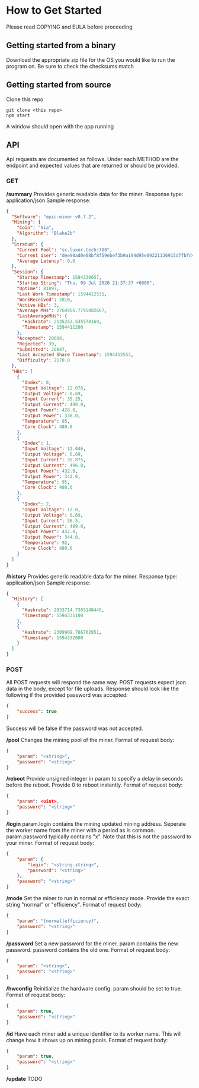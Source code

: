 # How to Get Started
Please read COPYING and EULA before proceeding
## Getting started from a binary
Download the appropriate zip file for the OS you would like to run the program on. Be sure to check the checksums match 
## Getting started from source
Clone this repo
```
git clone <this repo>
npm start
```
A window should open with the app running
## API
Api requests are documented as follows. Under each METHOD are the endpoint and expected values that are returned or should be provided.
### GET
**/summary**
Provides generic readable data for the miner.
Response type: application/json
Sample response:
```json
{
  "Software": "epic-miner v0.7.2",
  "Mining": {
    "Coin": "Sia",
    "Algorithm": "Blake2b"
  },
  "Stratum": {
    "Current Pool": "sc.luxor.tech:700",
    "Current User": "dee90ad0e68bf8f59ebef3b9a194d95e09221136915d7fbfd4312a2abf7c83dc070ecc5e7f9e.ePIC-SC200-01",
    "Average Latency": 0.0
  },
  "Session": {
    "Startup Timestamp": 1594330657,
    "Startup String": "Thu, 09 Jul 2020 21:37:37 +0000",
    "Uptime": 81897,
    "Last Work Timestamp": 1594412531,
    "WorkReceived": 2810,
    "Active HBs": 3,
    "Average MHs": 2764956.7795882667,
    "LastAverageMHs": {
      "Hashrate": 2135252.535578169,
      "Timestamp": 1594411200
    },
    "Accepted": 20808,
    "Rejected": 39,
    "Submitted": 20847,
    "Last Accepted Share Timestamp": 1594412553,
    "Difficulty": 2170.0
  },
  "HBs": [
    {
      "Index": 0,
      "Input Voltage": 12.078,
      "Output Voltage": 0.69,
      "Input Current": 35.25,
      "Output Current": 490.0,
      "Input Power": 428.0,
      "Output Power": 338.0,
      "Temperature": 85,
      "Core Clock": 480.0
    },
    {
      "Index": 1,
      "Input Voltage": 12.046,
      "Output Voltage": 0.69,
      "Input Current": 35.875,
      "Output Current": 496.0,
      "Input Power": 432.0,
      "Output Power": 342.0,
      "Temperature": 95,
      "Core Clock": 480.0
    },
    {
      "Index": 2,
      "Input Voltage": 12.0,
      "Output Voltage": 0.69,
      "Input Current": 36.5,
      "Output Current": 499.0,
      "Input Power": 432.0,
      "Output Power": 344.0,
      "Temperature": 92,
      "Core Clock": 480.0
    }
  ]
}
```
**/history**
Provides generic readable data for the miner.
Response type: application/json
Sample response:
```json
{
  "History": [
    {
      "Hashrate": 2033714.7365148445,
      "Timestamp": 1594331100
    },
    {
      "Hashrate": 2309909.766762951,
      "Timestamp": 1594332000
    }
  ]
}
```
### POST
All POST requests will respond the same way.
POST requests expect json data in the body, except for file uploads.
Response should look like the following if the provided password was accepted:
```json
{
	"success": true
}
```
Success will be false if the password was not accepted.

**/pool**
Changes the mining pool of the miner.
Format of request body:
```json
{
	"param": "<string>",
	"password": "<string>"
}
```
**/reboot**
Provide unsigned integer in param to specify a delay in seconds before the reboot. Provide 0 to reboot instantly.
Format of request body:
```json
{
	"param": <uint>,
	"password": "<string>"
}
```
**/login**
param.login contains the mining updated mining address. Seperate the worker name from the miner with a period as is common.
param.password typically contains "x". Note that this is not the password to your miner. 
Format of request body:
```json
{
	"param": {
		"login": "<string.string>",
		"password": "<string>"
	},
	"password": "<string>"
}
```
**/mode**
Set the miner to run in normal or efficiency mode. Provide the exact string "normal" or "efficiency".
Format of request body:
```json
{
	"param": "{normal|efficiency}",
	"password": "<string>"
}
```
**/password**
Set a new password for the miner. param contains the new password. password contains the old one.
Format of request body:
```json
{
	"param": "<string>",
	"password": "<string>"
}
```
**/hwconfig**
Reinitialize the hardware config.
param should be set to true.
Format of request body:
```json
{
	"param": true,
	"password": "<string>"
}
```
**/id**
Have each miner add a unique identifier to its worker name. This will change how it shows up on mining pools.
Format of request body:
```json
{
	"param": true,
	"password": "<string>"
}
```
**/update**
TODO

